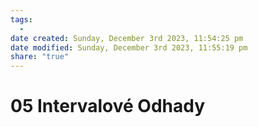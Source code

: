 ```yaml
---
tags:
  - 
date created: Sunday, December 3rd 2023, 11:54:25 pm
date modified: Sunday, December 3rd 2023, 11:55:19 pm
share: "true"
---
```


# 05 Intervalové Odhady